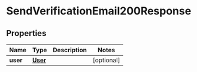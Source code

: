 

# SendVerificationEmail200Response


## Properties

| Name | Type | Description | Notes |
|------------ | ------------- | ------------- | -------------|
|**user** | [**User**](User.md) |  |  [optional] |



